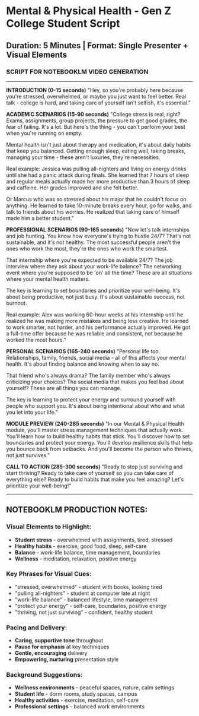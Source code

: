 # Mental & Physical Health - Gen Z College Student Script

## Duration: 5 Minutes | Format: Single Presenter + Visual Elements

### SCRIPT FOR NOTEBOOKLM VIDEO GENERATION

---

**INTRODUCTION (0-15 seconds)**
"Hey, so you're probably here because you're stressed, overwhelmed, or maybe you just want to feel better. Real talk - college is hard, and taking care of yourself isn't selfish, it's essential."

**ACADEMIC SCENARIOS (15-90 seconds)**
"College stress is real, right? Exams, assignments, group projects, the pressure to get good grades, the fear of failing. It's a lot. But here's the thing - you can't perform your best when you're running on empty.

Mental health isn't just about therapy and medication, it's about daily habits that keep you balanced. Getting enough sleep, eating well, taking breaks, managing your time - these aren't luxuries, they're necessities.

Real example: Jessica was pulling all-nighters and living on energy drinks until she had a panic attack during finals. She learned that 7 hours of sleep and regular meals actually made her more productive than 3 hours of sleep and caffeine. Her grades improved and she felt better.

Or Marcus who was so stressed about his major that he couldn't focus on anything. He learned to take 10-minute breaks every hour, go for walks, and talk to friends about his worries. He realized that taking care of himself made him a better student."

**PROFESSIONAL SCENARIOS (90-165 seconds)**
"Now let's talk internships and job hunting. You know how everyone's trying to hustle 24/7? That's not sustainable, and it's not healthy. The most successful people aren't the ones who work the most, they're the ones who work the smartest.

That internship where you're expected to be available 24/7? The job interview where they ask about your work-life balance? The networking event where you're supposed to be 'on' all the time? These are all situations where your mental health matters.

The key is learning to set boundaries and prioritize your well-being. It's about being productive, not just busy. It's about sustainable success, not burnout.

Real example: Alex was working 60-hour weeks at his internship until he realized he was making more mistakes and being less creative. He learned to work smarter, not harder, and his performance actually improved. He got a full-time offer because he was reliable and consistent, not because he worked the most hours."

**PERSONAL SCENARIOS (165-240 seconds)**
"Personal life too. Relationships, family, friends, social media - all of this affects your mental health. It's about finding balance and knowing when to say no.

That friend who's always drama? The family member who's always criticizing your choices? The social media that makes you feel bad about yourself? These are all things you can manage.

The key is learning to protect your energy and surround yourself with people who support you. It's about being intentional about who and what you let into your life."

**MODULE PREVIEW (240-285 seconds)**
"In our Mental & Physical Health module, you'll master stress management techniques that actually work. You'll learn how to build healthy habits that stick. You'll discover how to set boundaries and protect your energy. You'll develop resilience skills that help you bounce back from setbacks. And you'll become the person who thrives, not just survives."

**CALL TO ACTION (285-300 seconds)**
"Ready to stop just surviving and start thriving? Ready to take care of yourself so you can take care of everything else? Ready to build habits that make you feel amazing? Let's prioritize your well-being!"

---

## NOTEBOOKLM PRODUCTION NOTES:

### Visual Elements to Highlight:
- **Student stress** - overwhelmed with assignments, tired, stressed
- **Healthy habits** - exercise, good food, sleep, self-care
- **Balance** - work-life balance, time management, boundaries
- **Wellness** - meditation, relaxation, positive energy

### Key Phrases for Visual Cues:
- "stressed, overwhelmed" - student with books, looking tired
- "pulling all-nighters" - student at computer late at night
- "work-life balance" - balanced lifestyle, time management
- "protect your energy" - self-care, boundaries, positive energy
- "thriving, not just surviving" - confident, healthy student

### Pacing and Delivery:
- **Caring, supportive tone** throughout
- **Pause for emphasis** at key techniques
- **Gentle, encouraging** delivery
- **Empowering, nurturing** presentation style

### Background Suggestions:
- **Wellness environments** - peaceful spaces, nature, calm settings
- **Student life** - dorm rooms, study spaces, campus
- **Healthy activities** - exercise, meditation, self-care
- **Professional settings** - balanced work environments






